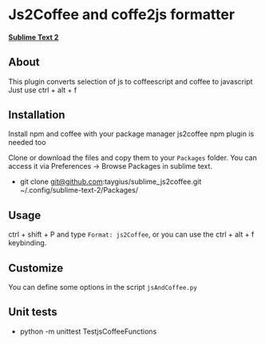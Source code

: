 # Js2Coffee and coffe2js formatter
#### [Sublime Text 2](http://www.sublimetext.com/2)

## About
This plugin converts selection of js to coffeescript and coffee to javascript
Just use ctrl + alt + f

## Installation
Install npm and coffee with your package manager
js2coffee npm plugin is needed too

Clone or download the files and copy them to your `Packages` folder. You can access it via Preferences -> Browse Packages in sublime text.
 * git clone git@github.com:taygius/sublime_js2coffee.git ~/.config/sublime-text-2/Packages/

## Usage
ctrl + shift + P and type `Format: js2Coffee`, or you can use the ctrl + alt + f keybinding.

## Customize
You can define some options in the script `jsAndCoffee.py`

## Unit tests
 * python -m unittest TestjsCoffeeFunctions

